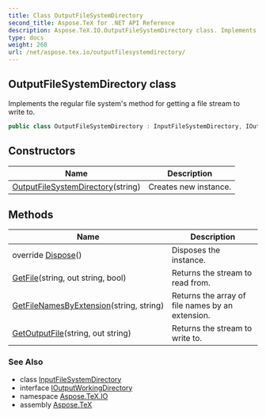 ```yaml
---
title: Class OutputFileSystemDirectory
second_title: Aspose.TeX for .NET API Reference
description: Aspose.TeX.IO.OutputFileSystemDirectory class. Implements the regular file systems method for getting a file stream to write to
type: docs
weight: 260
url: /net/aspose.tex.io/outputfilesystemdirectory/
---
```

## OutputFileSystemDirectory class

Implements the regular file system's method for getting a file stream to write to.

```csharp
public class OutputFileSystemDirectory : InputFileSystemDirectory, IOutputWorkingDirectory
```

## Constructors

| Name | Description |
| --- | --- |
| [OutputFileSystemDirectory](outputfilesystemdirectory/)(string) | Creates new instance. |

## Methods

| Name | Description |
| --- | --- |
| override [Dispose](../../aspose.tex.io/outputfilesystemdirectory/dispose/)() | Disposes the instance. |
| [GetFile](../../aspose.tex.io/inputfilesystemdirectory/getfile/)(string, out string, bool) | Returns the stream to read from. |
| [GetFileNamesByExtension](../../aspose.tex.io/inputfilesystemdirectory/getfilenamesbyextension/)(string, string) | Returns the array of file names by an extension. |
| [GetOutputFile](../../aspose.tex.io/outputfilesystemdirectory/getoutputfile/)(string, out string) | Returns the stream to write to. |

### See Also

* class [InputFileSystemDirectory](../inputfilesystemdirectory/)
* interface [IOutputWorkingDirectory](../ioutputworkingdirectory/)
* namespace [Aspose.TeX.IO](../../aspose.tex.io/)
* assembly [Aspose.TeX](../../)


